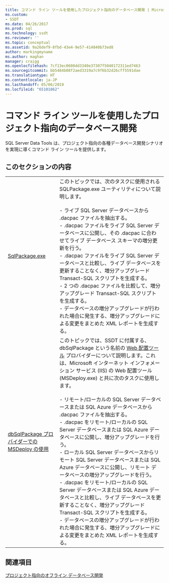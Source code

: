 ```yaml
---
title: コマンド ライン ツールを使用したプロジェクト指向のデータベース開発 | Microsoft Docs
ms.custom:
- SSDT
ms.date: 04/26/2017
ms.prod: sql
ms.technology: ssdt
ms.reviewer: ''
ms.topic: conceptual
ms.assetid: 9a26def9-8fbd-43e4-9e57-414840b73ed8
author: markingmyname
ms.author: maghan
manager: craigg
ms.openlocfilehash: 7cf13ec0608dd3340e37307f5040172311ed7463
ms.sourcegitcommit: bb5484b08f2aed3319a7c9f6b32d26cff5591dae
ms.translationtype: HT
ms.contentlocale: ja-JP
ms.lasthandoff: 05/06/2019
ms.locfileid: "65101862"
---
```

# <a name="project-oriented-database-development-using-command-line-tools"></a>コマンド ライン ツールを使用したプロジェクト指向のデータベース開発
SQL Server Data Tools は、プロジェクト指向の各種データベース開発シナリオを実現に導くコマンド ライン ツールを提供します。  
  
## <a name="in-this-section"></a>このセクションの内容  
  
|||  
|-|-|  
|[SqlPackage.exe](../tools/sqlpackage.md)|このトピックでは、次のタスクに使用される SQLPackage.exe ユーティリティについて説明します。<br /><br />-   ライブ SQL Server データベースから .dacpac ファイルを抽出する。<br />-   .dacpac ファイルをライブ SQL Server データベースに公開し、その .dacpac に合わせてライブ データベース スキーマの増分更新を行う。<br />-   .dacpac ファイルをライブ SQL Server データベースと比較し、ライブ データベースを更新することなく、増分アップグレード Transact\-SQL スクリプトを生成する。<br />-   2 つの .dacpac ファイルを比較して、増分アップグレード Transact\-SQL スクリプトを生成する。<br />-   データベースの増分アップグレードが行われた場合に発生する、増分アップグレードによる変更をまとめた XML レポートを生成する。|  
|[dbSqlPackage プロバイダーでの MSDeploy の使用](../ssdt/using-msdeploy-with-dbsqlpackage-provider.md)|このトピックでは、SSDT に付属する、dbSqlPackage という名前の [Web 配置ツール](https://go.microsoft.com/fwlink/?LinkId=231798) プロバイダーについて説明します。これは、Microsoft インターネット インフォメーション サービス (IIS) の Web 配置ツール (MSDeploy.exe) と共に次のタスクに使用します。<br /><br />-   リモート/ローカルの SQL Server データベースまたは SQL Azure データベースから .dacpac ファイルを抽出する。<br />-   .dacpac をリモート/ローカルの SQL Server データベースまたは SQL Azure データベースに公開し、増分アップグレードを行う。<br />-   ローカル SQL Server データベースからリモート SQL Server データベースまたは SQL Azure データベースに公開し、リモート データベースの増分アップグレードを行う。<br />-   .dacpac をリモート/ローカルの SQL Server データベースまたは SQL Azure データベースと比較し、ライブ データベースを更新することなく、増分アップグレード Transact\-SQL スクリプトを生成する。<br />-   データベースの増分アップグレードが行われた場合に発生する、増分アップグレードによる変更をまとめた XML レポートを生成する。|  
  
## <a name="related-sections"></a>関連項目  
[プロジェクト指向のオフライン データベース開発](../ssdt/project-oriented-offline-database-development.md)  
  
